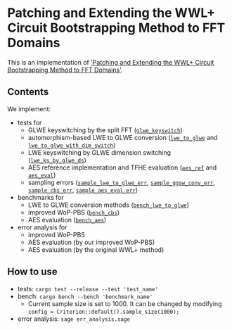 # Patching and Extending the WWL+ Circuit Bootstrapping Method to FFT Domains
This is an implementation of ['Patching and Extending the WWL+ Circuit Bootstrapping Method to FFT Domains'](https://eprint.iacr.org/archive/2024/1318/20240902:055949).


## Contents
We implement:
- tests for
  - GLWE keyswitching by the split FFT ([`glwe_keyswitch`](tests/glwe_keyswitch.rs))
  - automorphism-based LWE to GLWE conversion ([`lwe_to_glwe`](tests/lwe_to_glwe.rs) and [`lwe_to_glwe_with_dim_switch`](tests/lwe_to_glwe_with_dim_switch.rs))
  - LWE keyswitching by GLWE dimension switching ([`lwe_ks_by_glwe_ds`](tests/lwe_ks_by_glwe_ds.rs))
  - AES reference implementation and TFHE evaluation ([`aes_ref`](tests/aes_ref.rs) and [`aes_eval`](tests/aes_eval.rs))
  - sampling errors ([`sample_lwe_to_glwe_err`](tests/sample_lwe_to_glwe_err.rs), [`sample_ggsw_conv_err`](tests/sample_ggsw_conv_err.rs), [`sample_cbs_err`](tests/sample_cbs_err.rs), [`sample_aes_eval_err`](tests/sample_aes_eval_err.rs))
- benchmarks for
  - LWE to GLWE conversion methods ([`bench_lwe_to_glwe`](benches/bench_lwe_to_glwe.rs))
  - improved WoP-PBS ([`bench_cbs`](benches/bench_cbs.rs))
  - AES evaluation ([`bench_aes`](benches/bench_aes.rs))
- error analysis for
  - improved WoP-PBS
  - AES evaluation (by our improved WoP-PBS)
  - AES evaluation (by the original WWL+ method)

## How to use
- tests: `cargo test --release --test 'test_name'`
- bench: `cargo bench --bench 'benchmark_name'`
  - Current sample size is set to 1000. It can be changed by modifying `config = Criterion::default().sample_size(1000);`
- error analysis: `sage err_analysis.sage`
